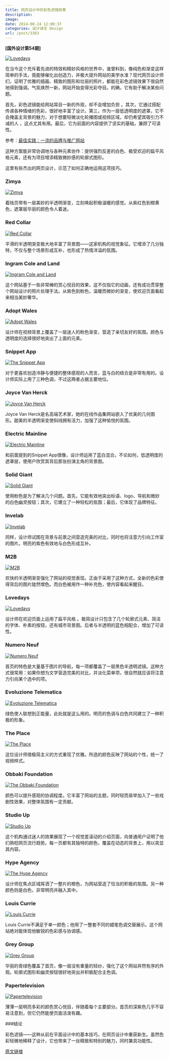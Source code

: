```yaml
---
title: 网页设计中的彩色滤镜效果
description: 
image: 
date: 2014-08-24 12:08:37
categories: 设计译文 Design
url: /post/3383
---
```


**[国外设计第54期]**

[![Lovedays](http://designmodo.com/wp-content/uploads/2014/08/Lovedays.jpg)](http://www.lovedays.org/)

在当今这个充斥着先进的特效和精妙风格的世界中，谁曾料到，像纯色和渐变这样简单的手法，竟能够催化出创造力，并极大提升网站的美学水准？现代网页设计师们，证明了优雅的插画、精致的图形和壮丽的照片，都能在彩色滤镜效果下很自然地得到强调。气氛焕然一新，网站开始变得光彩夺目。的确，它有助于解决某些问题。    

首先，彩色滤镜能给网站耳目一新的外观，却不会增加负担 。其次，它通过搭配传递各种情绪的色彩，很好地丰富了设计。第三，作为一层低透明度的遮罩，它不会掩盖主背景的魅力，对于想要轻微淡化轮播图或视频区域，却仍希望其吸引力不减的人 ，这点尤其有用。最后，它为前面的内容提供了坚实的基础，兼顾了可读性。

参考：[最佳实践：一流的品牌与推广网站](http://designmodo.com/brands-websites/)

这种方案能非常协调地与各种元素协作：提供强烈反差的白色、极受欢迎的扁平风格元素，还有为项目增添精致微妙感的轮廓式图形。

这里有些杰出的网页设计，示范了如何正确地运用这项技巧。   

### Zimya

[![Zimya](http://designmodo.com/wp-content/uploads/2014/08/zimya.jpg)](http://www.zimya.com.br/)

着陆页带有一层美妙的半透明渐变，立刻唤起积极温暖的感觉。从紫红色到橙黄色，遮罩层华丽的颜色令人着迷。

### Red Collar

[![Red Collar](http://designmodo.com/wp-content/uploads/2014/08/Red-Collar.jpg)](http://redcollar.ru/)

平滑的半透明渐变极大地丰富了背景图——这家机构的视觉象征。它增添了几分独特，不仅与整个场景形成互补，也形成了热情洋溢的氛围。

### Ingram Cole and Land

[![Ingram Cole and Land](http://designmodo.com/wp-content/uploads/2014/08/Ingram-Cole-and-Land.jpg)](http://ingramcoleland.com.au/)

这个网站基于一些非常棒的赏心悦目的效果，这不仅指它的动画，还有成功贯穿整个网站设计的照片处理手法。从紫色到粉色，温暖而微妙的渐变，使欢迎页面看起来相当美妙奢华。

### Adopt Wales

[![Adopt Wales](http://designmodo.com/wp-content/uploads/2014/08/Adopt-Wales.jpg)](http://www.adopt-wales.co.uk/)

设计师在视频背景上覆盖了一层迷人的粉色渐变，营造了亲切友好的氛围。颜色与透明度的选择很好地突出了上面的元素。

### Snippet App

[![The Snippet App](http://designmodo.com/wp-content/uploads/2014/08/The-Snippet-App.jpg)](http://thesnippetapp.com/)

对于更喜欢创造冷静与便捷的整体感观的人而言，蓝与白的结合是非常有用的。设计师实际上用了三种色调，不过这两者占据主要地位。 

### Joyce Van Herck

[![Joyce Van Herck](http://designmodo.com/wp-content/uploads/2014/08/Joyce-Van-Herck.jpg)](http://www.joycevherck.com/)

Joyce Van Herck是名高端艺术家，她的在线作品集网站嵌入了优美的几何图形。甜美的半透明渐变使斜线拥有活力，加强了这种愉悦的氛围。

### Electric Mainline

[![Electric Mainline](http://designmodo.com/wp-content/uploads/2014/08/Electric-Mainline.jpg)](http://www.electricmainline.co.uk/)

和前面提到的Snippet App很像，设计师运用了蓝白混合。不论如何，低透明度的遮罩层，使用户欣赏其背后那张扮演主角的背景图。 

### Solid Giant

[![Solid Giant](http://designmodo.com/wp-content/uploads/2014/08/Solid-Giant.jpg)](http://solidgiant.com/)

使用粉色是为了解决几个问题。首先，它能有效地突出标语、logo、导航和微妙的白色幽灵按钮；其次，它建立了一种轻松的氛围；最后，它体现了品牌特征。  

### Invelab

[![Invelab](http://designmodo.com/wp-content/uploads/2014/08/Invelab.jpg)](http://invelab.com/)

同样，设计师试图在背景与前景之间营造完美的对比，同时也将注意力引向工作室的图片。明亮的紫色有效地与白色形成互补。

### M2B

[![M2B](http://designmodo.com/wp-content/uploads/2014/08/M2B.jpg)](http://m2bdistribution.com/)

欢快的半透明渐变强化了网站的视觉表现。正由于采用了这种方式，全新的色彩使得背后的图片陡然增色。而白色被用作一种补充色，使内容看起来醒目。

### Lovedays

[![Lovedays](http://designmodo.com/wp-content/uploads/2014/08/Lovedays.jpg)](http://www.lovedays.org/)

设计师在欢迎页面上运用了扁平风格 。极简设计只包含了几个轮廓式元素、简洁的字体、朴素的按钮，还有城市背景图。后者与半透明的蓝色相配合，增加了可读性。

### Numero Neuf

[![Numero Neuf](http://designmodo.com/wp-content/uploads/2014/08/Numero-Neuf.jpg)](http://www.numeroneuf.co/)

首页的特色是大量基于图片的导航，每一项都覆盖了一层黑色半透明滤镜。这种方式很常用：如果你想为文字营造完美的对比，并淡化菜单项，很自然就应该将注意力引向某个选中的项。  

### Evoluzione Telematica

[![Evoluzione Telematica](http://designmodo.com/wp-content/uploads/2014/08/Evoluzione-Telematica.jpg)](http://www.evoluzionetelematica.it/)

绿色使人联想到正能量，此处就是这么用的。明亮的色调与白色共同建立了一种积极的形象。 

### The Place

[![The Place](http://designmodo.com/wp-content/uploads/2014/08/The-Place.jpg)](http://thisistheplace.tv/)

这位设计师借极简主义的方式重现了优雅。所选的颜色反映了网站的个性，统一了视频样式。

### Obbaki Foundation

[![The Obbaki Foundation](http://designmodo.com/wp-content/uploads/2014/08/The-Obbaki-Foundation.jpg)](https://obakkifoundation.org/)

颜色可以提升感观的协调程度。它丰富了网站的主题，同时轻而易举加入了一些戏剧性效果，对整体氛围有一定贡献。

### Studio Up

[![Studio Up](http://designmodo.com/wp-content/uploads/2014/08/Studio-Up.jpg)](http://www.studioup.it/)

这个机构通过迷人的效果展现了一个视觉差滚动的介绍页面，向普通用户证明了他们熟稔网页流行趋势。每一页都有其独特的颜色，覆盖在动态的背景上，用以突显其内容。 

### Hype Agency

[![The Hype Agency](http://designmodo.com/wp-content/uploads/2014/08/The-Hype-Agency.jpg)](http://thehypeagency.com/)

设计师在焦点区域挥洒了一整片的橙色，为网站营造了恰当的积极的氛围。另一种颜色则是白色，非常明亮并融入其中。

### Louis Currie

[![Louis Currie](http://designmodo.com/wp-content/uploads/2014/08/Louis-Currie.jpg)](http://louiscurrie.co/)

Louis Currie不满足于单一颜色；他用了一整套不同的蜡笔色调交替展示。这个网站绝对能体现他敏锐的色彩感与协调感。

### Grey Group

[![Grey Group](http://designmodo.com/wp-content/uploads/2014/08/Grey-Group.jpg)](http://greygroup.pl/)

华丽的青绿色覆盖了首页，像一层没有重量的轻纱，强化了这个网站井然有序的外观。轮廓式图形和幽灵按钮很好地突出并积极配合主色调。

### Papertelevision

[![Papertelevision](http://designmodo.com/wp-content/uploads/2014/08/Papertelevision.jpg)](http://www.papertelevision.com/)

薄薄一层明亮多彩的颜色赏心悦目，伴随着每个主要部分。首页的深紫色几乎不容易注意到，但它仍然能使页面活泼有趣。

###结论

彩色滤镜——这种从前在平面设计中的基本技巧，在网页设计中重获新生。虽然色彩轻微地稀释了设计，它也带来了一丝精致和特别的魅力，同时兼具功能性。

[原文链接](http://designmodo.com/color-filter-websites/)